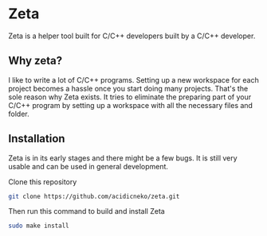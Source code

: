 # Zeta
Zeta is a helper tool built for C/C++ developers built by a C/C++ developer.

## Why zeta?
I like to write a lot of C/C++ programs. Setting up a new workspace for each project becomes a hassle once you start doing many projects. That's the sole reason why Zeta exists. It tries to eliminate the preparing part of your C/C++ program by setting up a workspace with all the necessary files and folder.

## Installation
Zeta is in its early stages and there might be a few bugs.
It is still very usable and can be used in general development.

Clone this repository
```sh
git clone https://github.com/acidicneko/zeta.git
```
Then run this command to build and install Zeta
```sh
sudo make install
```